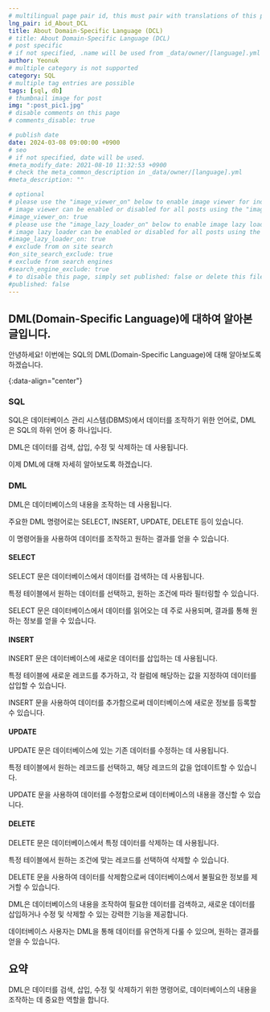 ```yaml
---
# multilingual page pair id, this must pair with translations of this page. (This name must be unique)
lng_pair: id_About_DCL
title: About Domain-Specific Language (DCL)
# title: About Domain-Specific Language (DCL)
# post specific
# if not specified, .name will be used from _data/owner/[language].yml
author: Yeonuk
# multiple category is not supported
category: SQL
# multiple tag entries are possible
tags: [sql, db]
# thumbnail image for post
img: ":post_pic1.jpg"
# disable comments on this page
# comments_disable: true

# publish date
date: 2024-03-08 09:00:00 +0900
# seo
# if not specified, date will be used.
#meta_modify_date: 2021-08-10 11:32:53 +0900
# check the meta_common_description in _data/owner/[language].yml
#meta_description: ""

# optional
# please use the "image_viewer_on" below to enable image viewer for individual pages or posts (_posts/ or [language]/_posts folders).
# image viewer can be enabled or disabled for all posts using the "image_viewer_posts: true" setting in _data/conf/main.yml.
#image_viewer_on: true
# please use the "image_lazy_loader_on" below to enable image lazy loader for individual pages or posts (_posts/ or [language]/_posts folders).
# image lazy loader can be enabled or disabled for all posts using the "image_lazy_loader_posts: true" setting in _data/conf/main.yml.
#image_lazy_loader_on: true
# exclude from on site search
#on_site_search_exclude: true
# exclude from search engines
#search_engine_exclude: true
# to disable this page, simply set published: false or delete this file
#published: false
---
```


<!-- outline-start -->

## DML(Domain-Specific Language)에 대하여 알아본 글입니다.

안녕하세요! 이번에는 SQL의 DML(Domain-Specific Language)에 대해 알아보도록 하겠습니다.

{:data-align="center"}

<!-- outline-end -->

### SQL

SQL은 데이터베이스 관리 시스템(DBMS)에서 데이터를 조작하기 위한 언어로, DML은 SQL의 하위 언어 중 하나입니다.

DML은 데이터를 검색, 삽입, 수정 및 삭제하는 데 사용됩니다.

이제 DML에 대해 자세히 알아보도록 하겠습니다.

### DML

DML은 데이터베이스의 내용을 조작하는 데 사용됩니다.

주요한 DML 명령어로는 SELECT, INSERT, UPDATE, DELETE 등이 있습니다.

이 명령어들을 사용하여 데이터를 조작하고 원하는 결과를 얻을 수 있습니다.

#### SELECT

SELECT 문은 데이터베이스에서 데이터를 검색하는 데 사용됩니다.

특정 테이블에서 원하는 데이터를 선택하고, 원하는 조건에 따라 필터링할 수 있습니다.

SELECT 문은 데이터베이스에서 데이터를 읽어오는 데 주로 사용되며, 결과를 통해 원하는 정보를 얻을 수 있습니다.

#### INSERT

INSERT 문은 데이터베이스에 새로운 데이터를 삽입하는 데 사용됩니다.

특정 테이블에 새로운 레코드를 추가하고, 각 컬럼에 해당하는 값을 지정하여 데이터를 삽입할 수 있습니다.

INSERT 문을 사용하여 데이터를 추가함으로써 데이터베이스에 새로운 정보를 등록할 수 있습니다.

#### UPDATE

UPDATE 문은 데이터베이스에 있는 기존 데이터를 수정하는 데 사용됩니다.

특정 테이블에서 원하는 레코드를 선택하고, 해당 레코드의 값을 업데이트할 수 있습니다.

UPDATE 문을 사용하여 데이터를 수정함으로써 데이터베이스의 내용을 갱신할 수 있습니다.

#### DELETE

DELETE 문은 데이터베이스에서 특정 데이터를 삭제하는 데 사용됩니다.

특정 테이블에서 원하는 조건에 맞는 레코드를 선택하여 삭제할 수 있습니다.

DELETE 문을 사용하여 데이터를 삭제함으로써 데이터베이스에서 불필요한 정보를 제거할 수 있습니다.

DML은 데이터베이스의 내용을 조작하여 필요한 데이터를 검색하고, 새로운 데이터를 삽입하거나 수정 및 삭제할 수 있는 강력한 기능을 제공합니다.

데이터베이스 사용자는 DML을 통해 데이터를 유연하게 다룰 수 있으며, 원하는 결과를 얻을 수 있습니다.

## 요약

DML은 데이터를 검색, 삽입, 수정 및 삭제하기 위한 명령어로, 데이터베이스의 내용을 조작하는 데 중요한 역할을 합니다.

